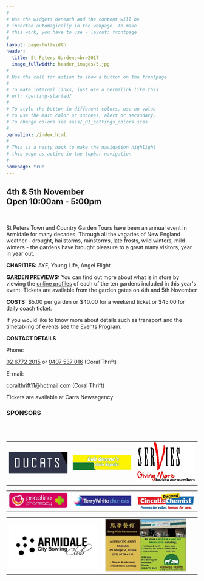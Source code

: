 ```yaml
---
#
# Use the widgets beneath and the content will be
# inserted automagically in the webpage. To make
# this work, you have to use › layout: frontpage
#
layout: page-fullwidth
header:
  title: St Peters Gardens<br>2017
  image_fullwidth: header_images/5.jpg
#
# Use the call for action to show a button on the frontpage
#
# To make internal links, just use a permalink like this
# url: /getting-started/
#
# To style the button in different colors, use no value
# to use the main color or success, alert or secondary.
# To change colors see sass/_01_settings_colors.scss
#
permalink: /index.html
#
# This is a nasty hack to make the navigation highlight
# this page as active in the topbar navigation
#
homepage: true
---
```

<h2 class="text-center">4th & 5th November<br>Open 10:00am - 5:00pm</h2>

<br>


St Peters Town and Country Garden Tours have been an annual event in Armidale for many decades. Through all the vagaries of New England weather - drought, hailstorms, rainstorms, late frosts, wild winters, mild winters - the gardens have brought pleasure to a great many visitors, year in year out.

**CHARITIES:**  AYF, Young Life, Angel Flight

**GARDEN PREVIEWS:** You can find out more about what is in store by viewing the [online profiles](/gardens)  of each of the ten gardens included in this year's event. Tickets are available from the garden gates on 4th and 5th November

**COSTS:** $5.00 per garden or $40.00 for a weekend ticket or $45.00 for daily coach ticket.

If you would like to know more about details such as transport and the timetabling of events see the [Events Program](/events_program).

**CONTACT DETAILS**

Phone:

[02 6772 2015](tel:0267722015) or [0407 537 016](tel:0407537016) (Coral Thrift)

E-mail:

[coralthrift11@hotmail.com](mailto:coralthrift11@hotmail.com) (Coral Thrift) 

Tickets are available at Carrs Newsagency

<h3 class="text-center">SPONSORS</h3>

<br>
<br>

<table class="no-border full-width">
  <tbody>
    <tr>
      <td><img src="/images/sponsors/ducats.jpg" alt="Ducats"></td>
      <td><img src="/images/sponsors/bob-greene-s-auto-repairs.jpg" alt="Bob Greene's Auto Repair"></td>
      <td><img src="/images/sponsors/ex-services.jpg" alt="Ex-Servies Club"></td>
    </tr>
  </tbody>
</table>

<table class="no-border full-width">
  <tbody>
    <tr>
      <td><img src="/images/sponsors/priceline.jpg" alt="Priceline Pharmacy"></td>
      <td><img src="/images/sponsors/TERRYWHITE-CHEMIST.jpg" alt="Terry White Chemists"></td>
      <td><img src="/images/sponsors/cincottadiscountchemist.jpg" alt="Cincotta Discount Chemist"></td>
    </tr>
  </tbody>
</table>

<table class="no-border full-width">
  <tbody>
    <tr>
      <td class="width-33"><img src="/images/sponsors/Bowling-Club.jpg" alt="Armidale Bowling Club"></td>
      <td class="width-33"><img src="/images/sponsors/purkiss_rural.jpg" alt="Purkiss Rural"></td>
      <td class="width-33"></td>
    </tr>
  </tbody>
</table>